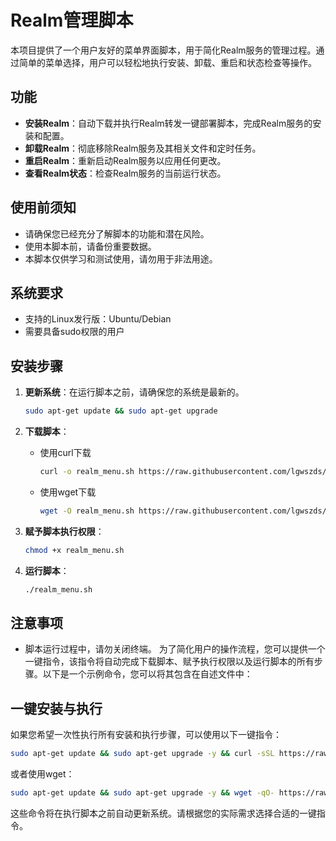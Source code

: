 
# Realm管理脚本

本项目提供了一个用户友好的菜单界面脚本，用于简化Realm服务的管理过程。通过简单的菜单选择，用户可以轻松地执行安装、卸载、重启和状态检查等操作。

## 功能

- **安装Realm**：自动下载并执行Realm转发一键部署脚本，完成Realm服务的安装和配置。
- **卸载Realm**：彻底移除Realm服务及其相关文件和定时任务。
- **重启Realm**：重新启动Realm服务以应用任何更改。
- **查看Realm状态**：检查Realm服务的当前运行状态。

## 使用前须知

- 请确保您已经充分了解脚本的功能和潜在风险。
- 使用本脚本前，请备份重要数据。
- 本脚本仅供学习和测试使用，请勿用于非法用途。

## 系统要求

- 支持的Linux发行版：Ubuntu/Debian
- 需要具备sudo权限的用户

## 安装步骤

1. **更新系统**：在运行脚本之前，请确保您的系统是最新的。
   ```bash
   sudo apt-get update && sudo apt-get upgrade
   ```

2. **下载脚本**：
   - 使用curl下载
     ```bash
     curl -o realm_menu.sh https://raw.githubusercontent.com/lgwszds/realm-ui/main/realm_menu.sh
     ```
   - 使用wget下载
     ```bash
     wget -O realm_menu.sh https://raw.githubusercontent.com/lgwszds/realm-ui/main/realm_menu.sh
     ```

3. **赋予脚本执行权限**：
   ```bash
   chmod +x realm_menu.sh
   ```

4. **运行脚本**：
   ```bash
   ./realm_menu.sh
   ```

## 注意事项

- 脚本运行过程中，请勿关闭终端。
为了简化用户的操作流程，您可以提供一个一键指令，该指令将自动完成下载脚本、赋予执行权限以及运行脚本的所有步骤。以下是一个示例命令，您可以将其包含在自述文件中：


## 一键安装与执行

如果您希望一次性执行所有安装和执行步骤，可以使用以下一键指令：

```bash
sudo apt-get update && sudo apt-get upgrade -y && curl -sSL https://raw.githubusercontent.com/lgwszds/realm-ui/main/realm_menu.sh -o realm_menu.sh && chmod +x realm_menu.sh && ./realm_menu.sh
```

或者使用wget：

```bash
sudo apt-get update && sudo apt-get upgrade -y && wget -qO- https://raw.githubusercontent.com/lgwszds/realm-ui/main/realm_menu.sh -o realm_menu.sh && chmod +x realm_menu.sh && ./realm_menu.sh
```

这些命令将在执行脚本之前自动更新系统。请根据您的实际需求选择合适的一键指令。
